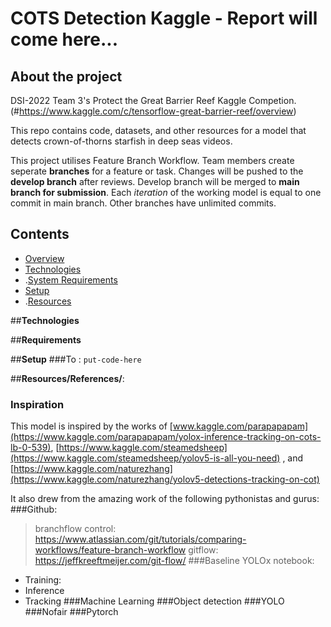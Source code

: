 # COTS Detection Kaggle - Report will come here...

## About the project
DSI-2022 Team 3's Protect the Great Barrier Reef Kaggle Competion. (#https://www.kaggle.com/c/tensorflow-great-barrier-reef/overview)

This repo contains code, datasets, and other resources for a model that detects crown-of-thorns starfish in deep seas videos.

This project utilises Feature Branch Workflow. Team members create seperate **branches** for a feature or task. Changes will be pushed to the **develop branch** after reviews. Develop branch will be merged to **main branch for submission**. Each _iteration_ of the working model is equal to one commit in main branch. Other branches have unlimited commits.

## Contents
* [Overview](#Overview)
* [Technologies](#technologies)
* .[System Requirements](#system_requirements)
* [Setup](#setup)
* .[Resources](#resources)

##**Technologies**

##**Requirements**

##**Setup**
###To : `put-code-here`

##**Resources/References/**:
### Inspiration
This model is inspired by the works of [www.kaggle.com/parapapapam](https://www.kaggle.com/parapapapam/yolox-inference-tracking-on-cots-lb-0-539), [https://www.kaggle.com/steamedsheep](https://www.kaggle.com/steamedsheep/yolov5-is-all-you-need)
, and [https://www.kaggle.com/naturezhang](https://www.kaggle.com/naturezhang/yolov5-detections-tracking-on-cot)

It also drew from the amazing work of the following pythonistas and gurus:
###Github:
>branchflow control: https://www.atlassian.com/git/tutorials/comparing-workflows/feature-branch-workflow
>gitflow: https://jeffkreeftmeijer.com/git-flow/
###Baseline YOLOx notebook:
* Training: 
* Inference
* Tracking
###Machine Learning
###Object detection
###YOLO
###Nofair
###Pytorch
